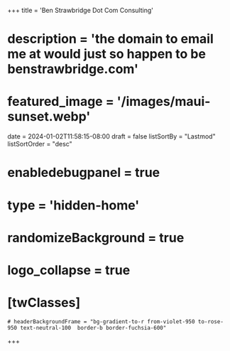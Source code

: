 +++
title = 'Ben Strawbridge Dot Com Consulting'
# description = 'the domain to email me at would just so happen to be benstrawbridge.com'
# featured_image = '/images/maui-sunset.webp'
date = 2024-01-02T11:58:15-08:00
draft = false 
listSortBy = "Lastmod"
listSortOrder = "desc"
# enabledebugpanel = true
# type = 'hidden-home'
# randomizeBackground = true
# logo_collapse = true
# [twClasses]
    # headerBackgroundFrame = "bg-gradient-to-r from-violet-950 to-rose-950 text-neutral-100  border-b border-fuchsia-600"
+++

